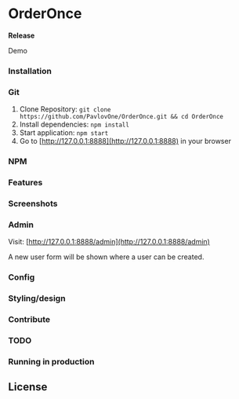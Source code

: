 # OrderOnce

**Release**

Demo

### Installation

### Git

1. Clone Repository: `git clone https://github.com/PavlovOne/OrderOnce.git && cd OrderOnce`
2. Install dependencies: `npm install`
3. Start application: `npm start`
4. Go to  [http://127.0.0.1:8888](http://127.0.0.1:8888) in your browser

### NPM

### Features

### Screenshots

### Admin

Visit: [http://127.0.0.1:8888/admin](http://127.0.0.1:8888/admin) 

A new user form will be shown where a user can be created.

### Config

### Styling/design

### Contribute

### TODO

### Running in production

## License
